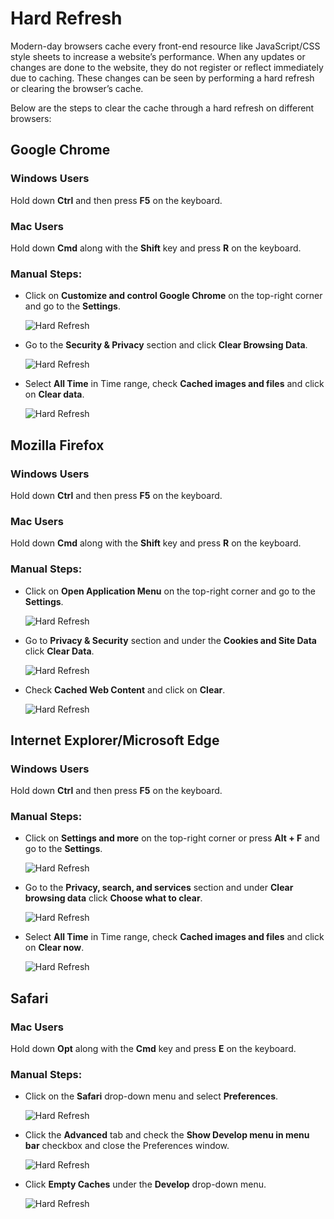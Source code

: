 # Hard Refresh

Modern-day browsers cache every front-end resource like JavaScript/CSS style sheets to increase a website’s performance. When any updates or changes are done to the website, they do not register or reflect immediately due to caching. These changes can be seen by performing a hard refresh or clearing the browser’s cache.

Below are the steps to clear the cache through a hard refresh on different browsers:

## Google Chrome

### Windows Users

Hold down **Ctrl** and then press **F5** on the keyboard.

### Mac Users

Hold down **Cmd** along with the **Shift** key and press **R** on the keyboard.

### Manual Steps:

- Click on **Customize and control Google Chrome** on the top-right corner and go to the **Settings**.

  ![Hard Refresh](https://apidocs.lrcontent.com/images/1--Hard-Refresh_18749621ef792486a17.87251999.png "Hard Refresh")

- Go to the **Security & Privacy** section and click **Clear Browsing Data**.

  ![Hard Refresh](https://apidocs.lrcontent.com/images/2--Hard-Refresh_6101621ef82628d773.77612330.png "Hard Refresh")

- Select **All Time** in Time range, check **Cached images and files** and click on **Clear data**.

  ![Hard Refresh](https://apidocs.lrcontent.com/images/3--Hard-Refresh_6024621ef845a33c32.07132045.png "Hard Refresh")

## Mozilla Firefox

### Windows Users

Hold down **Ctrl** and then press **F5** on the keyboard.

### Mac Users

Hold down **Cmd** along with the **Shift** key and press **R** on the keyboard.

### Manual Steps:

- Click on **Open Application Menu** on the top-right corner and go to the **Settings**.

  ![Hard Refresh](https://apidocs.lrcontent.com/images/4--Hard-Refresh_21931621ef8f279e213.32538733.png "Hard Refresh")

- Go to **Privacy & Security** section and under the **Cookies and Site Data** click **Clear Data**.

  ![Hard Refresh](https://apidocs.lrcontent.com/images/5--Hard-Refresh_9343621ef8fa98d4d9.51655345.png "Hard Refresh")

- Check **Cached Web Content** and click on **Clear**.

  ![Hard Refresh](https://apidocs.lrcontent.com/images/6--Hard-Refresh_6523621ef905ab3253.74330451.png "Hard Refresh")

## Internet Explorer/Microsoft Edge

### Windows Users

Hold down **Ctrl** and then press **F5** on the keyboard.

### Manual Steps:

- Click on **Settings and more** on the top-right corner or press **Alt + F** and go to the **Settings**.

  ![Hard Refresh](https://apidocs.lrcontent.com/images/7--Hard-Refresh_24209621ef96f7c9ed9.07403828.png "Hard Refresh")

- Go to the **Privacy, search, and services** section and under **Clear browsing data** click **Choose what to clear**.

  ![Hard Refresh](https://apidocs.lrcontent.com/images/8--Hard-Refresh_2528621ef9799ac712.25373183.png "Hard Refresh")

- Select **All Time** in Time range, check **Cached images and files** and click on **Clear now**.

  ![Hard Refresh](https://apidocs.lrcontent.com/images/9--Hard-Refresh_9262621ef9810ea743.31067501.png "Hard Refresh")

## Safari

### Mac Users

Hold down **Opt** along with the **Cmd** key and press **E** on the keyboard.

### Manual Steps:

- Click on the **Safari** drop-down menu and select **Preferences**.

  ![Hard Refresh](https://apidocs.lrcontent.com/images/10--Hard-Refresh_7367621efa9f5b5a30.15746448.png "Hard Refresh")

- Click the **Advanced** tab and check the **Show Develop menu in menu bar** checkbox and close the Preferences window.

  ![Hard Refresh](https://apidocs.lrcontent.com/images/11--Hard-Refresh_18400621efaa769bd56.33279379.png "Hard Refresh")

- Click **Empty Caches** under the **Develop** drop-down menu.

  ![Hard Refresh](https://apidocs.lrcontent.com/images/12--Hard-Refresh_1432621efaaf7dc548.32606197.png "Hard Refresh")
